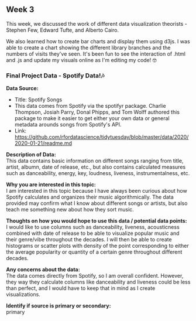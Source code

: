 ## Week 3

This week, we discussed the work of different data visualization theorists - Stephen Few, Edward Tufte, and Alberto Cairo. 

We also learned how to create bar charts and display them using d3js. I was able to create a chart showing the different library branches and the numbers of visits they've seen. It's been fun to see the interaction of .html and .js and update my visuals online as I'm editing my code! :nerd_face:

### Final Project Data - Spotify Data!:notes:
**Data Source:**
* Title: Spotify Songs
* This data comes from Spotify via the spotifyr package. Charlie Thompson, Josiah Parry, Donal Phipps, and Tom Wolff authored this package to make it easier to get either your own data or general metadata arounds songs from Spotify's API.
* Link: https://github.com/rfordatascience/tidytuesday/blob/master/data/2020/2020-01-21/readme.md

**Description of Data:** <br />
This data contains basic information on different songs ranging from title, artist, albumn, date of release, etc., but also contains calculated measures such as danceability, energy, key, loudness, liveness, instrumentalness, etc. 

**Why you are interested in this topic:** <br />
I am interested in this topic because I have always been curious about how Spotify calculates and organizes their music algorithmically. The data provided may confirm what I know about different songs or artists, but also teach me something new about how they sort music. 

**Thoughts on how you would hope to use this data / potential data points:** <br />
I would like to use columns such as danceability, liveness, acousticness combined with date of release to be able to visualize popular music and their genre/vibe throughout the decades. I will then be able to create histograms or scatter plots with density of the point corresponding to either the average popularity or quantity of a certain genre throughout different decades. 

**Any concerns about the data:** <br />
The data comes directly from Spotify, so I am overall confident. However, they way they calculate columns like danceability and liveness could be less than perfect, and I would have to keep that in mind as I create visualizations.

**Identify if source is primary or secondary:** <br />
primary

